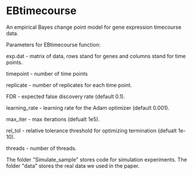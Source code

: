 # EBtimecourse

An empirical Bayes change point model for gene expression timecourse data.

Parameters for EBtimecourse function:

  exp.dat - matrix of data, rows stand for genes and columns stand for time points.

  timepoint -  number of time points

  replicate - number of replicates for each time point.

  FDR - expected false discovery rate (default 0.1).

  learning_rate - learning rate for the Adam optimizer (default 0.001).

  max_iter - max iterations (defualt 1e5).

  rel_tol - relative tolerance threshold for optimizing termination (defualt 1e-10).

  threads - number of threads.


The folder "Simulate_sample" stores code for simulation experiments. The folder "data" stores the real data we used in the paper.
